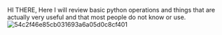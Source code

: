 HI THERE,
Here I will review basic python operations and things that are actually very useful and that most people do not know or use.
![54c2f46e85cb031693a6a05d0c8cf401](https://user-images.githubusercontent.com/58116973/126047536-032abf3c-85fb-4bab-81ea-f837dbbe1843.gif)
